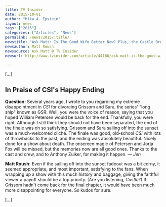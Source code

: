 ```yaml
---
title: TV Insider
date: 2015-10-01
author: "Mika A. Epstein"
layout: news
tags: ["2015"]
categories: ["Articles", "News"]
permalink: /news/2015/:title/
newstitle: "Ask Matt: Is The Good Wife Better Now? Plus, the Castle Breakup, CSI's Finale and More"
newsauthor: Matt Roush
newssource: Ask Matt @ TV Insider
newsurl: http://www.tvinsider.com/article/44180/ask-matt-is-the-good-wife-better-now-plus-the-castle-breakup-csi-finale/

---
```


[...]

## In Praise of CSI's Happy Ending

**Question:** Several years ago, I wrote to you regarding my extreme disappointment in _CSI_ for divorcing Grissom and Sara, the series' "long ship" known as GSR. Well, you were the voice of reason, saying that you hoped William Petersen would be back for the end. Thankfully, you were right. Although I still think they should not have been separated, the end of the finale was oh so satisfying. Grissom and Sara sailing off into the sunset was a much-welcomed cliché. The finale was good, old-school _CSI_ with lots of throwbacks to the past, and the ending was absolutely beautiful. Nicely done for a show about death. The onscreen magic of Petersen and Jorja Fox will be missed, but the memories now are all good ones. Thanks to the cast and crew, and to Anthony Zuiker, for making it happen. — _Jen_

**Matt Roush:** Even if the sailing off into the sunset fadeout was a bit corny, it seemed appropriate, and most important, satisfying to the fans. When wrapping up a show with this much history and baggage, giving the faithful viewer a payoff should be a top priority. (Are you listening, _Castle_?) If Grissom hadn't come back for the final chapter, it would have been much more disappointing for everyone. So kudos for sure.


[...]